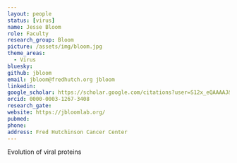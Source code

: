 ```yaml
---
layout: people
status: [virus]
name: Jesse Bloom
role: Faculty
research_group: Bloom
picture: /assets/img/bloom.jpg
theme_areas:
  - Virus
bluesky: 
github: jbloom
email: jbloom@fredhutch.org	jbloom
linkedin:
google_scholar: https://scholar.google.com/citations?user=S12x_eQAAAAJ&hl=en
orcid: 0000-0003-1267-3408
research_gate: 
website: https://jbloomlab.org/
pubmed: 
phone: 
address: Fred Hutchinson Cancer Center
---
```


Evolution of viral proteins